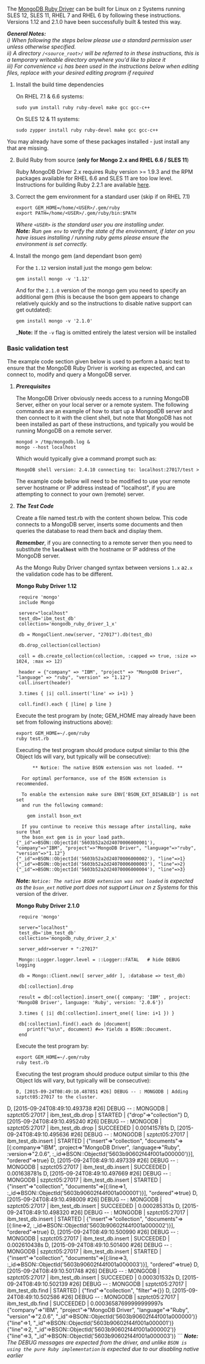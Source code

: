 The [MongoDB Ruby Driver](http://docs.mongodb.org/ecosystem/drivers/ruby/) can be built for Linux on z Systems running SLES 12, SLES 11, RHEL 7 and RHEL 6 by following these instructions.  Versions 1.12 and 2.1.0 have been successfully built & tested this way. 

_**General Notes:**_ 	
_i) When following the steps below please use a standard permission user unless otherwise specified._  
_ii) A directory `/<source_root>/` will be referred to in these instructions, this is a temporary writeable directory anywhere you'd like to place it_  
_iii) For convenience `vi` has been used in the instructions below when editing files, replace with your desired editing program if required_


1. Install the build time dependencies 

    On RHEL 7.1 & 6.6 systems:
    ```shell
    sudo yum install ruby ruby-devel make gcc gcc-c++
    ```
    On SLES 12 & 11 systems:
    ```shell
    sudo zypper install ruby ruby-devel make gcc gcc-c++
    ```
  You may already have some of these packages installed - just install any that are missing.

2. Build Ruby from source (**only for Mongo 2.x and RHEL 6.6 / SLES 11**)

    Ruby MongoDB Driver 2.x requires Ruby version >= 1.9.3 and the RPM packages available for RHEL 6.6 and SLES 11 are too low level. Instructions for building Ruby 2.2.1 are available [here](https://github.com/linux-on-ibm-z/docs/wiki/Building-Ruby).
3. Correct the gem environment for a standard user (skip if on RHEL 7.1)

    ```shell
    export GEM_HOME=/home/<USER>/.gem/ruby
    export PATH=/home/<USER>/.gem/ruby/bin:$PATH
    ```
    _Where `<USER>` is the standard user you are installing under._  
    _**Note:** Run `gem env` to verify the state of the environment, if later on you have issues installing / running ruby gems please ensure the environment is set correctly._
4. Install the mongo gem (and dependant bson gem)

    For the `1.12` version install just the mongo gem below:
    ```shell
    gem install mongo -v '1.12'
    ```
    And for the `2.1.0` version of the mongo gem you need to specify an additional gem (this is because the bson gem appears to change relatively quickly and so the instructions to disable native support can get outdated):
    ```shell
    gem install mongo -v '2.1.0'
    ```
    _**Note:** If the `-v` flag is omitted entirely the latest version will be installed

### Basic validation test
    
The example code section given below is used to perform a basic test to ensure that the MongoDB Ruby Driver is working as expected, and can connect to, modify and query a MongoDB server.

1. ***Prerequisites***

    The MongoDB Driver obviously needs access to a running MongoDB Server, either on your local server or a remote system. The following commands are an example of how to start up a MongodDB server and then connect to it with the client shell, but note that MongoDB has not been installed as part of these instructions, and typically you would be running MongoDB on a remote server.

    ```shell
    mongod > /tmp/mongodb.log &
    mongo --host localhost 
    ```
    Which would typically give a command prompt such as:
    
    ```shell
    MongoDB shell version: 2.4.10 connecting to: localhost:27017/test > 
    ```
    The example code below will need to be modified to use your remote server hostname or IP address instead of "localhost", if you are attempting to connect to your own (remote) server.
    
2. ***The Test Code***
    
    Create a file named test.rb with the content shown below.  This code connects to a MongoDB server, inserts some documents and then queries the database to read them back and display them. 
	
	_**Remember**_, if you are connecting to a remote server then you need to substitute the **`localhost`** with the hostname or IP address of the MongoDB server.

   As the Mongo Ruby Driver changed syntax between versions `1.x` a`2.x` the validation code has to be different.  
   
   **Mongo Ruby Driver 1.12**  
   
   ```shell
    require 'mongo'
    include Mongo

    server="localhost"
    test_db='ibm_test_db'
    collection='mongodb_ruby_driver_1_x'

    db = MongoClient.new(server, "27017").db(test_db)

    db.drop_collection(collection)

    coll = db.create_collection(collection, :capped => true, :size => 1024, :max => 12)

    header = {"company" => "IBM", "project" => "MongoDB Driver", "language" => "ruby", "version" => "1.12"}
    coll.insert(header)

    3.times { |i| coll.insert('line' => i+1) }

    coll.find().each { |line| p line }
    ```
    Execute the test program by (note; GEM_HOME may already have been set from following instructions above):
    ```shell
    export GEM_HOME=~/.gem/ruby
    ruby test.rb
    ```

    Executing the test program should produce output similar to this (the Object Ids will vary, but typically will be consecutive):
    ```shell
          ** Notice: The native BSON extension was not loaded. **

      For optimal performance, use of the BSON extension is recommended.

      To enable the extension make sure ENV['BSON_EXT_DISABLED'] is not set
      and run the following command:

        gem install bson_ext

      If you continue to receive this message after installing, make sure that
      the bson_ext gem is in your load path.
    {"_id"=>BSON::ObjectId('5603b52a2d24070006000001'), "company"=>"IBM", "project"=>"MongoDB Driver", "language"=>"ruby", "version"=>"1.12"}
    {"_id"=>BSON::ObjectId('5603b52a2d24070006000002'), "line"=>1}
    {"_id"=>BSON::ObjectId('5603b52a2d24070006000003'), "line"=>2}
    {"_id"=>BSON::ObjectId('5603b52a2d24070006000004'), "line"=>3}
    ```
    _**Note:** `Notice: The native BSON extension was not loaded` is expected as the `bson_ext` native port does not support Linux on z Systems_ for this version of the driver.
    
   **Mongo Ruby Driver 2.1.0**  
   
   ```shell
    require 'mongo'

    server="localhost"
    test_db='ibm_test_db'
    collection='mongodb_ruby_driver_2_x'

    server_addr=server + ":27017"

    Mongo::Logger.logger.level = ::Logger::FATAL   # hide DEBUG logging

    db = Mongo::Client.new([ server_addr ], :database => test_db)

    db[:collection].drop

    result = db[:collection].insert_one({ company: 'IBM' , project: 'MongoDB Driver', language: 'Ruby', version: '2.0.6'})

    3.times { |i| db[:collection].insert_one({ line: i+1 }) }

    db[:collection].find().each do |document|
       printf("%s\n", document) #=> Yields a BSON::Document.
    end
    ```
    
    Execute the test program by:
    ```shell
    export GEM_HOME=~/.gem/ruby
    ruby test.rb
    ```
    Executing the test program should produce output similar to this (the Object Ids will vary, but typically will be consecutive):
    ```shell
    D, [2015-09-24T08:49:10.487851 #26] DEBUG -- : MONGODB | Adding szptct05:27017 to the cluster.
D, [2015-09-24T08:49:10.493738 #26] DEBUG -- : MONGODB | szptct05:27017 | ibm_test_db.drop | STARTED | {"drop"=>"collection"}
D, [2015-09-24T08:49:10.495240 #26] DEBUG -- : MONGODB | szptct05:27017 | ibm_test_db.drop | SUCCEEDED | 0.001415781s
D, [2015-09-24T08:49:10.495636 #26] DEBUG -- : MONGODB | szptct05:27017 | ibm_test_db.insert | STARTED | {"insert"=>"collection", "documents"=>[{:company=>"IBM", :project=>"MongoDB Driver", :language=>"Ruby", :version=>"2.0.6", :_id=>BSON::ObjectId('5603b90602f44f001a000000')}], "ordered"=>true}
D, [2015-09-24T08:49:10.497339 #26] DEBUG -- : MONGODB | szptct05:27017 | ibm_test_db.insert | SUCCEEDED | 0.001638781s
D, [2015-09-24T08:49:10.497669 #26] DEBUG -- : MONGODB | szptct05:27017 | ibm_test_db.insert | STARTED | {"insert"=>"collection", "documents"=>[{:line=>1, :_id=>BSON::ObjectId('5603b90602f44f001a000001')}], "ordered"=>true}
D, [2015-09-24T08:49:10.498009 #26] DEBUG -- : MONGODB | szptct05:27017 | ibm_test_db.insert | SUCCEEDED | 0.000285313s
D, [2015-09-24T08:49:10.498320 #26] DEBUG -- : MONGODB | szptct05:27017 | ibm_test_db.insert | STARTED | {"insert"=>"collection", "documents"=>[{:line=>2, :_id=>BSON::ObjectId('5603b90602f44f001a000002')}], "ordered"=>true}
D, [2015-09-24T08:49:10.500990 #26] DEBUG -- : MONGODB | szptct05:27017 | ibm_test_db.insert | SUCCEEDED | 0.002610438s
D, [2015-09-24T08:49:10.501400 #26] DEBUG -- : MONGODB | szptct05:27017 | ibm_test_db.insert | STARTED | {"insert"=>"collection", "documents"=>[{:line=>3, :_id=>BSON::ObjectId('5603b90602f44f001a000003')}], "ordered"=>true}
D, [2015-09-24T08:49:10.501748 #26] DEBUG -- : MONGODB | szptct05:27017 | ibm_test_db.insert | SUCCEEDED | 0.000301532s
D, [2015-09-24T08:49:10.502139 #26] DEBUG -- : MONGODB | szptct05:27017 | ibm_test_db.find | STARTED | {"find"=>"collection", "filter"=>{}}
D, [2015-09-24T08:49:10.502586 #26] DEBUG -- : MONGODB | szptct05:27017 | ibm_test_db.find | SUCCEEDED | 0.00036587699999999997s
{"company"=>"IBM", "project"=>"MongoDB Driver", "language"=>"Ruby", "version"=>"2.0.6", "_id"=>BSON::ObjectId('5603b90602f44f001a000000')}
{"line"=>1, "_id"=>BSON::ObjectId('5603b90602f44f001a000001')}
{"line"=>2, "_id"=>BSON::ObjectId('5603b90602f44f001a000002')}
{"line"=>3, "_id"=>BSON::ObjectId('5603b90602f44f001a000003')}
    ```
    _**Note:** The DEBUG messages are expected from the driver, and unlike `BSON is using the pure Ruby implementation` is expected due to our disabling native earlier_